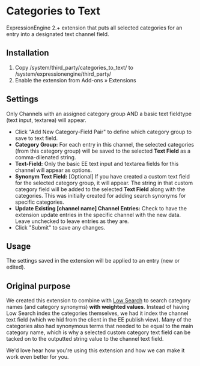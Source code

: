 Categories to Text
==================

ExpressionEngine 2.+ extension that puts all selected categories for an entry into a designated text channel field.


Installation
------------
1. Copy /system/third_party/categories_to_text/ to /system/expressionengine/third_party/
2. Enable the extension from Add-ons » Extensions


Settings
-----
Only Channels with an assigned category group AND a basic text fieldtype (text input, textarea) will appear.

 * Click "Add New Category-Field Pair" to define which category group to save to text field.
 * **Category Group:** For each entry in this channel, the selected categories (from this category group) will be saved to the selected **Text Field** as a comma-dilenated string.
 * **Text-Field:** Only the basic EE text input and textarea fields for this channel will appear as options.
 * **Synonym Text Field:** [Optional] If you have created a custom text field for the selected category group, it will appear. The string in that custom category field will be added to the selected **Text Field** along with the categories. This was initially created for adding search synonyms for specific categories.
 * **Update Existing [channel name] Channel Entries:** Check to have the extension update entries in the specific channel with the new data. Leave unchecked to leave entries as they are.
 * Click "Submit" to save any changes.

Usage
-----
The settings saved in the extension will be applied to an entry (new or edited).

Original purpose
----------------
We created this extension to combine with [Low Search](http://gotolow.com/addons/low-search) to search category names (and category synonyms) **with weighted values**. Instead of having Low Search index the categories themselves, we had it index the channel text field (which we hid from the client in the EE publish view). Many of the categories also had synonymous terms that needed to be equal to the main category name, which is why a selected custom category text field can be tacked on to the outputted string value to the channel text field.

We'd love hear how you're using this extension and how we can make it work even better for you.